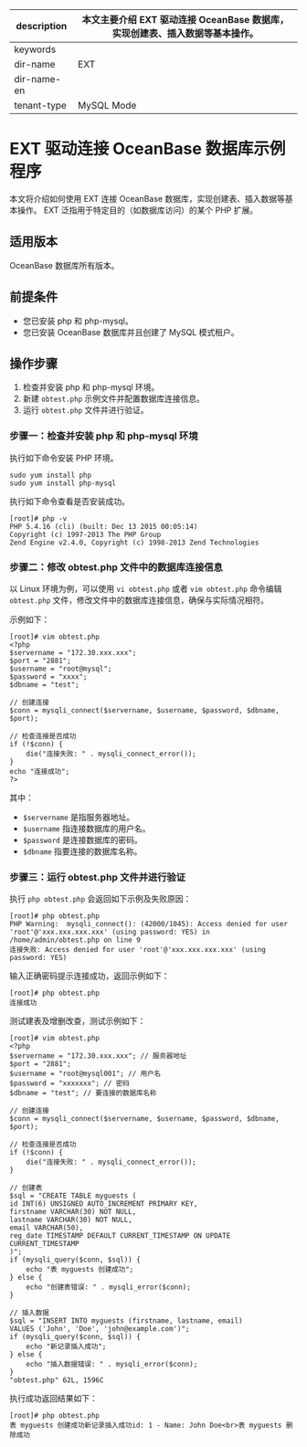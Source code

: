 |description|本文主要介绍 EXT 驱动连接 OceanBase 数据库，实现创建表、插入数据等基本操作。|
|---|---|
|keywords||
|dir-name|EXT|
|dir-name-en||
|tenant-type|MySQL Mode|

# EXT 驱动连接  OceanBase 数据库示例程序

本文将介绍如何使用 EXT 连接 OceanBase 数据库，实现创建表、插入数据等基本操作。
EXT 泛指用于特定目的（如数据库访问）的某个 PHP 扩展。

## 适用版本

OceanBase 数据库所有版本。

## 前提条件

* 您已安装 php 和 php-mysql。
* 您已安装 OceanBase 数据库并且创建了 MySQL 模式租户。

## 操作步骤

1. 检查并安装 php 和 php-mysql 环境。
2. 新建 `obtest.php` 示例文件并配置数据库连接信息。
3. 运行 `obtest.php` 文件并进行验证。

### 步骤一：检查并安装 php 和 php-mysql 环境

执行如下命令安装 PHP 环境。

```shell
sudo yum install php
sudo yum install php-mysql
```

执行如下命令查看是否安装成功。

```shell
[root]# php -v
PHP 5.4.16 (cli) (built: Dec 13 2015 00:05:14)
Copyright (c) 1997-2013 The PHP Group
Zend Engine v2.4.0, Copyright (c) 1998-2013 Zend Technologies
```

### 步骤二：修改 obtest.php 文件中的数据库连接信息

以 Linux 环境为例，可以使用 `vi obtest.php` 或者 `vim obtest.php` 命令编辑 `obtest.php` 文件，修改文件中的数据库连接信息，确保与实际情况相符。

示例如下：

```shell
[root]# vim obtest.php
<?php
$servername = "172.30.xxx.xxx";
$port = "2881";
$username = "root@mysql";
$password = "xxxx";
$dbname = "test";

// 创建连接
$conn = mysqli_connect($servername, $username, $password, $dbname, $port);

// 检查连接是否成功
if (!$conn) {
    die("连接失败: " . mysqli_connect_error());
}
echo "连接成功";
?>
```

其中：

* `$servername` 是指服务器地址。
* `$username` 指连接数据库的用户名。
* `$password` 是连接数据库的密码。
* `$dbname` 指要连接的数据库名称。

### 步骤三：运行 obtest.php 文件并进行验证

执行 `php obtest.php` 会返回如下示例及失败原因：

```shell
[root]# php obtest.php
PHP Warning:  mysqli_connect(): (42000/1045): Access denied for user 'root'@'xxx.xxx.xxx.xxx' (using password: YES) in /home/admin/obtest.php on line 9
连接失败: Access denied for user 'root'@'xxx.xxx.xxx.xxx' (using password: YES)
```

输入正确密码提示连接成功，返回示例如下：

```shell
[root]# php obtest.php
连接成功
```

测试建表及增删改查，测试示例如下：

```shell
[root]# vim obtest.php
<?php
$servername = "172.30.xxx.xxx"; // 服务器地址
$port = "2881";
$username = "root@mysql001"; // 用户名
$password = "xxxxxxx"; // 密码
$dbname = "test"; // 要连接的数据库名称

// 创建连接
$conn = mysqli_connect($servername, $username, $password, $dbname, $port);

// 检查连接是否成功
if (!$conn) {
    die("连接失败: " . mysqli_connect_error());
}

// 创建表
$sql = "CREATE TABLE myguests (
id INT(6) UNSIGNED AUTO_INCREMENT PRIMARY KEY,
firstname VARCHAR(30) NOT NULL,
lastname VARCHAR(30) NOT NULL,
email VARCHAR(50),
reg_date TIMESTAMP DEFAULT CURRENT_TIMESTAMP ON UPDATE CURRENT_TIMESTAMP
)";
if (mysqli_query($conn, $sql)) {
    echo "表 myguests 创建成功";
} else {
    echo "创建表错误: " . mysqli_error($conn);
}

// 插入数据
$sql = "INSERT INTO myguests (firstname, lastname, email)
VALUES ('John', 'Doe', 'john@example.com')";
if (mysqli_query($conn, $sql)) {
    echo "新记录插入成功";
} else {
    echo "插入数据错误: " . mysqli_error($conn);
}
"obtest.php" 62L, 1596C
```

执行成功返回结果如下：

```shell
[root]# php obtest.php
表 myguests 创建成功新记录插入成功id: 1 - Name: John Doe<br>表 myguests 删除成功
```
